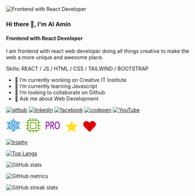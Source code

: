 ![Frontend with React Developer](https://assets.codepen.io/11271262/internal/avatars/users/default.png?fit=crop&format=auto&height=512&version=1698658190&width=512)
### Hi there 👋, I'm Al Amin
#### Frontend with React Developer

I am frontend with react web developer doing all things creative to make the web a more unique and awesome place.

Skills: REACT / JS / HTML / CSS / TAILWIND / BOOTSTRAP

- 🔭 I’m currently working on Creative IT Institute 
- 🌱 I’m currently learning Javascript 
- 👯 I’m looking to collaborate on Github 
- 💬 Ask me about Web Development 


[<img src='https://cdn.jsdelivr.net/npm/simple-icons@3.0.1/icons/github.svg' alt='github' height='40'>](https://github.com/alaminusa)  [<img src='https://cdn.jsdelivr.net/npm/simple-icons@3.0.1/icons/linkedin.svg' alt='linkedin' height='40'>](https://www.linkedin.com/in/https://www.linkedin.com/public-profile/settings?trk=d_flagship3_profile_self_view_public_profile/)  [<img src='https://cdn.jsdelivr.net/npm/simple-icons@3.0.1/icons/facebook.svg' alt='facebook' height='40'>](https://www.facebook.com/https://www.facebook.com/alamin.amin.1466?mibextid=LQQJ4d)  [<img src='https://cdn.jsdelivr.net/npm/simple-icons@3.0.1/icons/codepen.svg' alt='codepen' height='40'>](https://codepen.io/alaminusa)  [<img src='https://cdn.jsdelivr.net/npm/simple-icons@3.0.1/icons/youtube.svg' alt='YouTube' height='40'>](https://www.youtube.com/channel/http://www.youtube.com/@altechgeneral8678)  

<a href='https://archiveprogram.github.com/'><img src='https://raw.githubusercontent.com/acervenky/animated-github-badges/master/assets/acbadge.gif' width='40' height='40'></a> <a href='https://docs.github.com/en/developers'><img src='https://raw.githubusercontent.com/acervenky/animated-github-badges/master/assets/devbadge.gif' width='40' height='40'></a> <a href='https://github.com/pricing'><img src='https://raw.githubusercontent.com/acervenky/animated-github-badges/master/assets/pro.gif' width='40' height='40'></a> <a href='https://stars.github.com/'><img src='https://raw.githubusercontent.com/acervenky/animated-github-badges/master/assets/starbadge.gif' width='35' height='35'></a> <a href='https://docs.github.com/en/github/supporting-the-open-source-community-with-github-sponsors'><img src='https://raw.githubusercontent.com/acervenky/animated-github-badges/master/assets/sponsorbadge.gif' width='35' height='35'></a> 

[![trophy](https://github-profile-trophy.vercel.app/?username=alaminusa)](https://github.com/ryo-ma/github-profile-trophy)

[![Top Langs](https://github-readme-stats.vercel.app/api/top-langs/?username=alaminusa)](https://github.com/anuraghazra/github-readme-stats)

![GitHub stats](https://github-readme-stats.vercel.app/api?username=alaminusa&show_icons=true&count_private=true)  

![GitHub metrics](https://metrics.lecoq.io/alaminusa)  

![GitHub streak stats](https://streak-stats.demolab.com/?user=alaminusa)  

